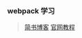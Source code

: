 ### webpack 学习
> [简书博客](http://www.jianshu.com/p/42e11515c10f#)
  [官网教程](http://webpack.github.io/docs/tutorials/getting-started/)